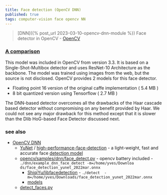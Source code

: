 ```yaml
---
title: Face detection (OpenCV DNN)
published: true
tags: computer-vision face opencv NN
---
```

> [DNN]({% post_url 2023-03-10-opencv-dnn-module %}) Face detector in OpenCV - [OpenCV](https://docs.opencv.org/4.x/d0/dd4/tutorial_dnn_face.html)

### [A comparison](https://learnopencv.com/face-detection-opencv-dlib-and-deep-learning-c-python/) 

This model was included in OpenCV from version 3.3. It is based on a Single-Shot-Multibox detector and uses ResNet-10 Architecture as the backbone. The model was trained using images from the web, but the source is not disclosed. OpenCV provides 2 models for this face detector.
- Floating point 16 version of the original caffe implementation ( 5.4 MB )
- 8 bit quantized version using Tensorflow ( 2.7 MB )

The DNN-based detector overcomes all the drawbacks of the Haar cascade based detector without compromising on any benefit provided by Haar. We could not see any major drawback for this method except that it is slower than the Dlib HoG-based Face Detector discussed next.

### see also
- [OpenCV DNN](https://pyimagesearch.com/2018/02/26/face-detection-with-opencv-and-deep-learning/)
	- [YuNet](https://github.com/opencv/opencv_zoo/tree/master/models/face_detection_yunet)  / [high-performance-face-detection](https://medium.com/@silkworm/yunet-ultra-high-performance-face-detection-in-opencv-a-good-solution-for-real-time-poc-b01063e251d5) - a light-weight, fast and accurate face [detection model](https://github.com/opencv/opencv_zoo/tree/master/models/face_detection_yunet)
    - [opencv/samples/dnn/face_detect.py](https://github.com/opencv/opencv/blob/4.x/samples/dnn/face_detect.py) - opencv battery included - `./dnn/example_dnn_face_detect -m=/home/yves/Downloa
ds/face_detection_yunet_2022mar.onnx`
		- [ ShiqiYu/libfacedetection](https://github.com/ShiqiYu/libfacedetection) - `./detect  -m=/home/yves/Downloads/face_detection_yunet_2022mar.onnx`
		- [models](https://github.com/opencv/opencv/blob/4.x/samples/dnn/models.yml)
	- [detect_faces.py](https://github.com/sr6033/face-detection-with-OpenCV-and-DNN/blob/master/detect_faces.py)
